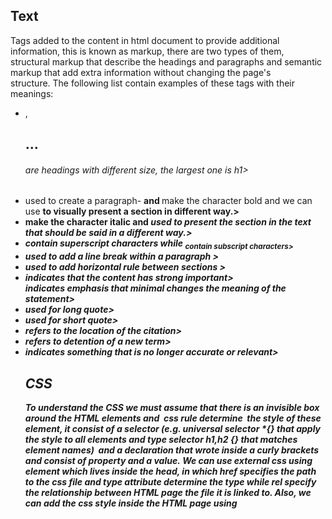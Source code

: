 <h2> Text </h2>
<p>Tags added to the content in html document to provide additional information, this is known as markup, there are two types of them, structural markup that describe the headings and paragraphs and semantic markup that add extra information without changing the page's structure. The following list contain examples of these tags with their meanings:</p>
<ul>
<li <h1>,<h2>...<h6> are headings with different size, the largest one is h1></li>
<li <p> used to create a paragraph- <b> and </b> make the character bold and we can use <b> to visually present a section in different way.></li>
<li <i> </i> make the character italic and <i> used to present the section in the text that should be said in a different way.></li> 
<li <sup> contain superscript characters while <sub> contain subscript characters></li>
<li < br/> used to add a line break within a paragraph ></li>
<li <hr/> used to add horizontal rule between sections ></li>
<li <strong> indicates that the content has strong important></li>
<li <em> indicates emphasis that minimal changes the meaning of the statement></li>
<li <blockquote> used for long quote></li>
<li <q> used for short quote></li> 
<li <cite> refers to the location of the citation></li>
<li <dfn> refers to detention of a new term></li>
<li <s> indicates something that is no longer accurate or relevant></li>
<h2> CSS </h2> 
<p> To understand the CSS we must assume that there is an invisible box around the HTML elements and  css rule determine  the style of these element, it consist of a selector (e.g. universal selector *{} that apply the style to all elements and type selector h1,h2 {} that matches element names)  and a declaration that wrote inside a curly brackets and consist of property and a value. We can use external css using <link> element which lives inside the head, in which href specifies the path to the css file and type attribute determine the type while rel specify the relationship between HTML page the file it is linked to. Also, we can add the css style inside the HTML page using <style> that lives inside the head.Writing css rules in a separate sheet had many advantages because there is no need to repeat the same code more than one time, we can change one css file to update all pages.</p>
<h2> Javascript </h2>

<p> JavascriptA script store the bits of information inside variables, we can change these information, declare the variable means creating it and giving it a name using a var as a keyword, after that we assign a value for that variable. We can store any type of information inside the variable which might be numeric ( any number ) or string ( any character inside ") or boolean which might be true or false.  The name of the variable must start with a letter and it can contain letters or numbers or dollar sign, it cannot be keywords and its case sensitive, it must indicate the kind of the information, if it consist of more than one word every word after the first one should start with capital letter. Arrays variables stores a list of values, we can access the values inside it only if they are a numbered list that start from 0. Expression result in a single value and rely on operators that might be mathematical, arithmetic or string.Decision consist of expression which is evaluated and give a value, on the other had a conditional statement which says what to do in a given  situation. We can evaluate a situation by comparing one value in the script to what we expect to be, the result will true or false, the operators include == equal to, != not equal to, === strict equal to, === strict not equal to, > greater than, < less than.Logical operators used to compare several comparison operators ( e.g. && AND, || OR, ! NOT). If statement evaluate a condition if it is true the code block executed, if .. else statement the first code executed while if it is false the second code block executed. Type coercion means the Javascript able to convert data type behind the scene to complete an operation. Loops check the condition and it runs the code as long the result is true (e.g. For, While, Do while), For loop use a counter that could be initialization, condition or update, switch statement compare a value to a predictive one, it can suggest default option of it doesn't  match.</p>